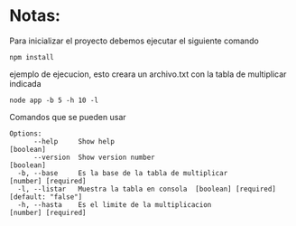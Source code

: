 # Notas:
Para inicializar el proyecto debemos ejecutar el siguiente comando
```
npm install
```
ejemplo de ejecucion, esto creara un archivo.txt con la tabla de multiplicar indicada
```
node app -b 5 -h 10 -l
```


Comandos que se pueden usar
```
Options:
      --help     Show help                                                  [boolean]
      --version  Show version number                                        [boolean]
  -b, --base     Es la base de la tabla de multiplicar            [number] [required]
  -l, --listar   Muestra la tabla en consola  [boolean] [required] [default: "false"]
  -h, --hasta    Es el limite de la multiplicacion                [number] [required]
```